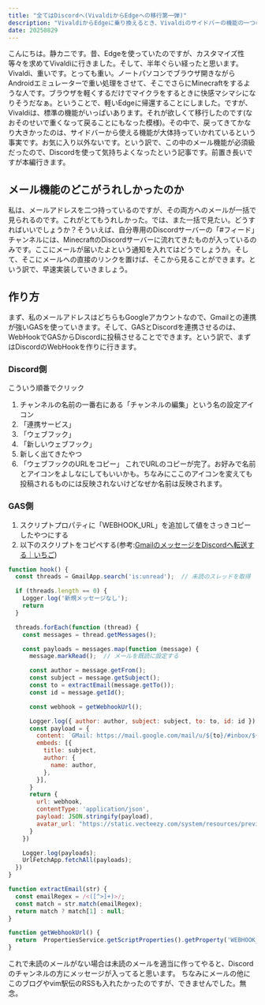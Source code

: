 ```yaml
---
title: "全てはDiscordへ(VivaldiからEdgeへの移行第一弾)"
description: "VivaldiからEdgeに乗り換えるとき、Vivaldiのサイドバーの機能の一つのメール機能をDiscordとGmailを組み合わせてっじゃったろうという記事です。"
date: 20250829
---
```

こんにちは。静カニです。昔、Edgeを使っていたのですが、カスタマイズ性等々を求めてVivaldiに行きました。そして、半年ぐらい経ったと思います。Vivaldi、重いです。とっても重い。ノートパソコンでブラウザ開きながらAndroidエミュレーターで重い処理をさせて、そこでさらにMinecraftをするような人です。ブラウザを軽くするだけでマイクラをするときに快感マシマシになりそうだなぁ。ということで、軽いEdgeに帰還することにしました。ですが、Vivaldiは、標準の機能がいっぱいあります。それが欲しくて移行したのです(なおそのせいで重くなって戻ることにもなった模様)。その中で、戻ってきてかなり大きかったのは、サイドバーから使える機能が大体持っていかれているという事実です。お気に入り以外ないです。という訳で、この中のメール機能が必須級だったので、Discordを使って気持ちよくなったという記事です。前置き長いですが本編行きます。
## メール機能のどこがうれしかったのか
私は、メールアドレスを二つ持っているのですが、その両方へのメールが一括で見られるのです。これがとてもうれしかった。では、また一括で見たい。どうすればいいでしょうか？そういえば、自分専用のDiscordサーバーの「#フィード」チャンネルには、MinecraftのDiscordサーバーに流れてきたものが入っているのみです。ここにメールが届いたよという通知を入れてはどうでしょうか。そして、そこにメールへの直接のリンクを置けば、そこから見ることができます。という訳で、早速実装していきましょう。
## 作り方
まず、私のメールアドレスはどちらもGoogleアカウントなので、Gmailとの連携が強いGASを使っていきます。そして、GASとDiscordを連携させるのは、WebHookでGASからDiscordに投稿させることでできます。という訳で、まずはDiscordのWebHookを作りに行きます。
### Discord側
こういう順番でクリック


1. チャンネルの名前の一番右にある「チャンネルの編集」という名の設定アイコン
1. 「連携サービス」
1. 「ウェブフック」
1. 「新しいウェブフック」  
1. 新しく出てきたやつ
1. 「ウェブフックのURLをコピー」
これでURLのコピーが完了。お好みで名前とアイコンをよしなにしてもいいかも。ちなみにここのアイコンを変えても投稿されるものには反映されないけどなぜか名前は反映されます。
### GAS側


1. スクリプトプロパティに「WEBHOOK_URL」を追加して値をさっきコピーしたやつにする
1. 以下のスクリプトをコピペする(参考:[GmailのメッセージをDiscordへ転送する｜いちご](https://note.com/lispict/n/n674157c0ebb8))
```javascript
function hook() {
  const threads = GmailApp.search('is:unread');  // 未読のスレッドを取得

  if (threads.length == 0) {
    Logger.log('新規メッセージなし');
    return
  }

  threads.forEach(function (thread) {
    const messages = thread.getMessages();

    const payloads = messages.map(function (message) {
      message.markRead();  // メールを既読に設定する

      const author = message.getFrom();
      const subject = message.getSubject();
      const to = extractEmail(message.getTo());
      const id = message.getId();

      const webhook = getWebhookUrl();

      Logger.log({ author: author, subject: subject, to: to, id: id })
      const payload = {
        content: `GMail: https://mail.google.com/mail/u/${to}/#inbox/${id}`,
        embeds: [{
          title: subject,
          author: {
            name: author,
          },
        }],
      }
      return {
        url: webhook,
        contentType: 'application/json',
        payload: JSON.stringify(payload),
        avatar_url: "https://static.vecteezy.com/system/resources/previews/002/557/425/original/google-mail-icon-logo-isolated-on-transparent-background-free-vector.jpg"
      }
    })

    Logger.log(payloads);
    UrlFetchApp.fetchAll(payloads);
  })
}

function extractEmail(str) {
  const emailRegex = /<([^>]+)>/;
  const match = str.match(emailRegex);
  return match ? match[1] : null;
}

function getWebhookUrl() {
  return  PropertiesService.getScriptProperties().getProperty('WEBHOOK_URL');
}
```
これで未読のメールがない場合は未読のメールを適当に作ってやると、Discordのチャンネルの方にメッセージが入ってると思います。
ちなみにメールの他にこのブログやvim駅伝のRSSも入れたかったのですが、できませんでした。無念。
